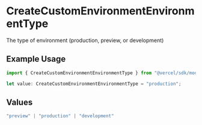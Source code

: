 # CreateCustomEnvironmentEnvironmentType

The type of environment (production, preview, or development)

## Example Usage

```typescript
import { CreateCustomEnvironmentEnvironmentType } from "@vercel/sdk/models/createcustomenvironmentop.js";

let value: CreateCustomEnvironmentEnvironmentType = "production";
```

## Values

```typescript
"preview" | "production" | "development"
```